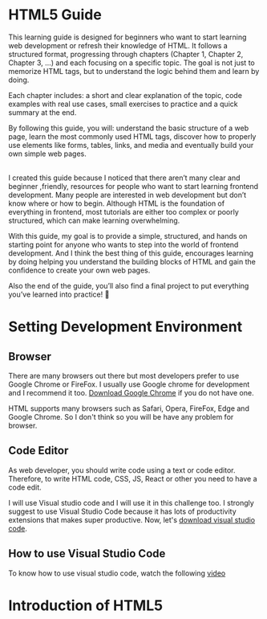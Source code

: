 # HTML5 Guide
This learning guide is designed for beginners who want to start learning web development or refresh their knowledge of HTML. It follows a structured format, progressing through chapters (Chapter 1, Chapter 2, Chapter 3, …) and each focusing on a specific topic. The goal is not just to memorize HTML tags, but to understand the logic behind them and learn by doing.

Each chapter includes: a short and clear explanation of the topic, code examples with real use cases, small exercises to practice and a quick summary at the end.

By following this guide, you will: understand the basic structure of a web page, learn the most commonly used HTML tags, discover how to properly use elements like forms, tables, links, and media and eventually build your own simple web pages.

<br>
I created this guide because I noticed that there aren’t many clear and beginner ,friendly, resources for people who want to start learning frontend development. Many people are interested in web development but don’t know where or how to begin. Although HTML is the foundation of everything in frontend, most tutorials are either too complex or poorly structured, which can make learning overwhelming. 

With this guide, my goal is to provide a simple, structured, and hands on starting point for anyone who wants to step into the world of frontend development. And I think the best thing of this guide, encourages learning by doing helping you understand the building blocks of HTML and gain the confidence to create your own web pages.


Also the end of the guide, you’ll also find a final project to put everything you’ve learned into practice! 🚀


# Setting Development Environment

## Browser

There are many browsers out there but most developers prefer to use Google Chrome or FireFox. I usually use Google chrome for development and I recommend it too. [Download Google Chrome](https://www.google.com/aclk?sa=L&ai=DChsSEwid-qOt7caQAxWDU38AHT74KZsYACICCAEQARoCb2E&co=1&gclid=EAIaIQobChMInfqjre3GkAMVg1N_AB0--CmbEAAYASAAEgKKl_D_BwE&cid=CAASrwHkaII3ZMF-FQtj7NYNIUdSqIgPygmV-RSsnH8EzLaU85Of6v5vdZhfwHc2qzEqenBE7EBwibV1JKUQENe0ifVJLUKoub5e0HsKrt98e1viJNEAUTM8cZ1gQ95aJzBSHEHKU8iv0vby0M0zeZOgy-Brvj2w-UWdpunvrMj77EbAmbHZuvrU81SrEGwPuYzMh5dBmIKQN7XgqM5g63Gmf2HRNCmoEgTXhJtGO2dGou3d&cce=1&sig=AOD64_1jmEVdKRpamXAvGKVCTmM722-qaQ&q&adurl&ved=2ahUKEwjmh5-t7caQAxV44ckDHbkNDLYQ0Qx6BAgWEAE) if you do not have one.

HTML supports many browsers such as Safari, Opera, FireFox, Edge and Google Chrome. So I don't think so you will be have any problem for browser.

## Code Editor

As web developer, you should write code using a text or code editor. Therefore, to write HTML code, CSS, JS, React or other you need to have a code edit.

I will use Visual studio code and I will use it in this challenge too. I strongly suggest to use Visual Studio Code because it has lots of productivity extensions that makes super productive. Now, let's [download visual studio code](https://code.visualstudio.com/download).

## How to use Visual Studio Code

To know how to use visual studio code, watch the following [video](https://youtu.be/cu_ykIfBprI?si=_2-PMfP3MGc6OUKs)

# Introduction of HTML5
